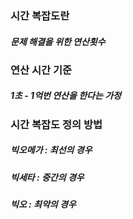 ### 시간 복잡도란
##### 문제 해결을 위한 연산횟수

### 연산 시간 기준
##### 1초 - 1억번 연산을 한다는 가정

### 시간 복잡도 정의 방법
##### 빅오메가  : 최선의 경우
##### 빅세타    : 중간의 경우
##### 빅오      : 최악의 경우
